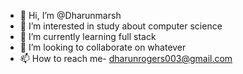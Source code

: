 - 👋 Hi, I’m @Dharunmarsh
- 👀 I’m interested in study about computer science
- 🌱 I’m currently learning full stack
- 💞️ I’m looking to collaborate on whatever
- 📫 How to reach me- dharunrogers003@gmail.com
